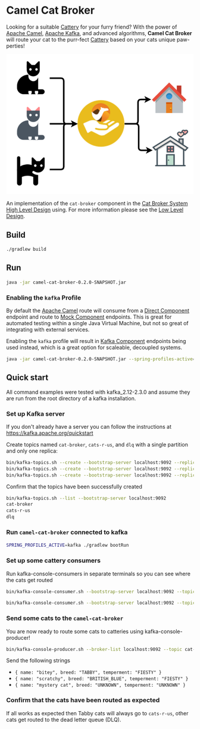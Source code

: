 # Camel Cat Broker

Looking for a suitable [Cattery] for your furry friend? With the power of [Apache Camel],
[Apache Kafka], and advanced algorithms, **Camel Cat Broker** will route your cat to the purr-fect
[Cattery] based on your cats unique paw-perties!

![logo](docs/img/camel-cat-broker.svg)

An implementation of the `cat-broker` component in the [Cat Broker System High Level Design] using. For more information please see the
[Low Level Design].

## Build

```sh
./gradlew build
```

## Run

```sh
java -jar camel-cat-broker-0.2.0-SNAPSHOT.jar
```

### Enabling the `kafka` Profile

By default the [Apache Camel] route will consume from a [Direct Component] endpoint and route to
[Mock Component] endpoints. This is great for automated testing within a single Java Virtual
Machine, but not so great of integrating with external services.

Enabling the `kafka` profile will result in [Kafka Component] endpoints being used instead, which
is a great option for scaleable, decoupled systems.

```sh
java -jar camel-cat-broker-0.2.0-SNAPSHOT.jar --spring-profiles-active=kafka
```

## Quick start

All command examples were tested with kafka_2.12-2.3.0 and assume they are run from the root directory of a
kafka installation.

### Set up Kafka server

If you don't already have a server you can follow the instructions at <https://kafka.apache.org/quickstart>

Create topics named `cat-broker`, `cats-r-us`, and `dlq` with a single partition and only one replica:

```sh
bin/kafka-topics.sh --create --bootstrap-server localhost:9092 --replication-factor 1 --partitions 1 --topic cat-broker
bin/kafka-topics.sh --create --bootstrap-server localhost:9092 --replication-factor 1 --partitions 1 --topic cats-r-us
bin/kafka-topics.sh --create --bootstrap-server localhost:9092 --replication-factor 1 --partitions 1 --topic dlq
```

Confirm that the topics have been successfully created

```sh
bin/kafka-topics.sh --list --bootstrap-server localhost:9092
cat-broker
cats-r-us
dlq
```

### Run `camel-cat-broker` connected to kafka

```sh
SPRING_PROFILES_ACTIVE=kafka ./gradlew bootRun
```

### Set up some cattery consumers

Run kafka-console-consumers in separate terminals so you can see where the cats get routed

```sh
bin/kafka-console-consumer.sh --bootstrap-server localhost:9092 --topic cats-r-us --from-beginning
```

```sh
bin/kafka-console-consumer.sh --bootstrap-server localhost:9092 --topic dlq --from-beginning
```

### Send some cats to the `camel-cat-broker`

You are now ready to route some cats to catteries using kafka-console-producer!

```sh
bin/kafka-console-producer.sh --broker-list localhost:9092 --topic cat-broker
```

Send the following strings

- `{ name: "bitey", breed: "TABBY", temperment: "FIESTY" }`
- `{ name: "scratchy", breed: "BRITISH_BLUE", temperment: "FIESTY" }`
- `{ name: "mystery cat", breed: "UNKNOWN", temperment: "UNKNOWN" }`

### Confirm that the cats have been routed as expected

If all works as expected then Tabby cats will always go to `cats-r-us`, other cats get routed to the dead letter queue (DLQ).

[Cattery]: https://en.wikipedia.org/wiki/Cattery "A cattery is where cats are commercially housed. Catteries come in two varieties – boarding catteries and breeding catteries."
[Apache Camel]: https://camel.apache.org/ "Camel is an open source integration framework that empowers you to quickly and easily integrate various systems consuming or producing data."
[Apache Kafka]: https://kafka.apache.org/ "A distributed streaming platform"
[Direct Component]: https://camel.apache.org/components/latest/direct-component.html "The Direct component provides direct, synchronous invocation of any consumers when a producer sends a message exchange."
[Mock Component]: https://camel.apache.org/components/latest/mock-component.html "The Mock component provides a powerful declarative testing mechanism, which is similar to jMock in that it allows declarative expectations to be created on any Mock endpoint before a test begins."
[Kafka Component]: https://camel.apache.org/components/latest/kafka-component.html "The Kafka component is used for communicating with Apache Kafka message broker."
[Cat Broker System High Level Design]: docs/cat-broker-system-high-level-design.md
[Low Level Design]: docs/camel-cat-broker-low-level-design.md
